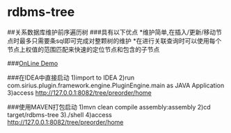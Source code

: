 rdbms-tree
==========

##关系数据库维护前序遍历树
###具有以下优点
    *维护简单,在插入/更新/移动节点时最多只需要条sql即可完成对整颗树的维护
    *在进行关联查询时可以使用每个节点上权值的范围匹配来快速的定位节点和包含的子节点
    
###[OnLine Demo](http://121.40.90.183:8082/tree/preorder/home)

###在IDEA中直接启动
    1)import to IDEA
    2)run com.sirius.plugin.framework.engine.PluginEngine.main as JAVA Application
    3)access http://127.0.0.1:8082/tree/preorder/home
    
###使用MAVEN打包启动
    1)mvn clean compile assembly:assembly
    2)cd target/rdbms-tree
    3)./shell
    4)access http://127.0.0.1:8082/tree/preorder/home
  
